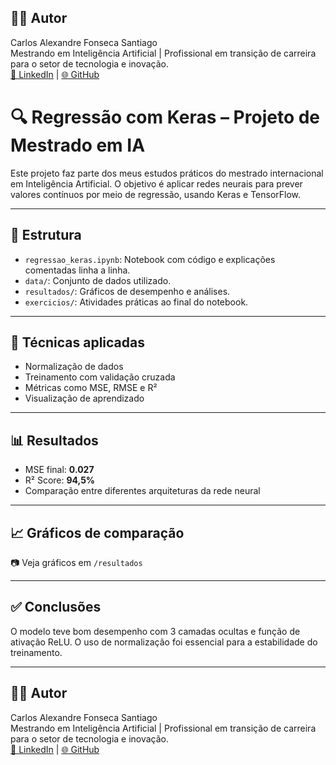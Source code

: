 ## 👨‍💻 Autor

Carlos Alexandre Fonseca Santiago  
Mestrando em Inteligência Artificial | Profissional em transição de carreira para o setor de tecnologia e inovação.  
[🔗 LinkedIn](https://www.linkedin.com/in/seu-usuario) | [🌐 GitHub](https://github.com/seu-usuario)

# 🔍 Regressão com Keras – Projeto de Mestrado em IA

Este projeto faz parte dos meus estudos práticos do mestrado internacional em Inteligência Artificial. O objetivo é aplicar redes neurais para prever valores contínuos por meio de regressão, usando Keras e TensorFlow.

---

## 📂 Estrutura

- `regressao_keras.ipynb`: Notebook com código e explicações comentadas linha a linha.
- `data/`: Conjunto de dados utilizado.
- `resultados/`: Gráficos de desempenho e análises.
- `exercicios/`: Atividades práticas ao final do notebook.

---

## 🧠 Técnicas aplicadas

- Normalização de dados
- Treinamento com validação cruzada
- Métricas como MSE, RMSE e R²
- Visualização de aprendizado

---

## 📊 Resultados

- MSE final: **0.027**
- R² Score: **94,5%**
- Comparação entre diferentes arquiteturas da rede neural

---

## 📈 Gráficos de comparação

📷 Veja gráficos em `/resultados`

---

## ✅ Conclusões

O modelo teve bom desempenho com 3 camadas ocultas e função de ativação ReLU. O uso de normalização foi essencial para a estabilidade do treinamento.

---

## 👨‍💻 Autor

Carlos Alexandre Fonseca Santiago  
Mestrando em Inteligência Artificial | Profissional em transição de carreira para o setor de tecnologia e inovação.  
[🔗 LinkedIn](https://www.linkedin.com/in/seu-usuario) | [🌐 GitHub](https://github.com/seu-usuario)
